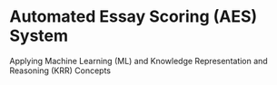 # Automated Essay Scoring (AES) System
 Applying Machine Learning (ML) and Knowledge Representation and Reasoning (KRR) Concepts
